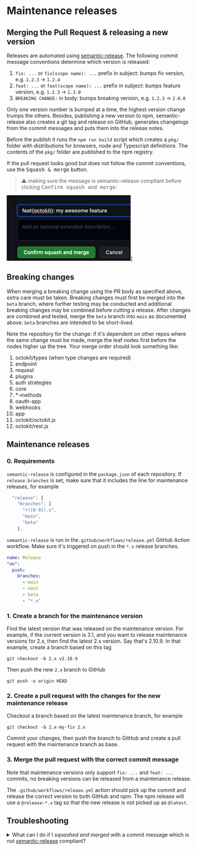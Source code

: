 # Maintenance releases

## Merging the Pull Request & releasing a new version

Releases are automated using [semantic-release](https://github.com/semantic-release/semantic-release).
The following commit message conventions determine which version is released:

1. `fix: ...` or `fix(scope name): ...` prefix in subject: bumps fix version, e.g. `1.2.3` → `1.2.4`
2. `feat: ...` or `feat(scope name): ...` prefix in subject: bumps feature version, e.g. `1.2.3` → `1.3.0`
3. `BREAKING CHANGE:` in body: bumps breaking version, e.g. `1.2.3` → `2.0.0`

Only one version number is bumped at a time, the highest version change trumps the others.
Besides, publishing a new version to npm, semantic-release also creates a git tag and release
on GitHub, generates changelogs from the commit messages and puts them into the release notes.

Before the publish it runs the `npm run build` script which creates a `pkg/` folder with distributions for browsers, node and Typescript definitions. The contents of the `pkg/` folder are published to the npm registry.

If the pull request looks good but does not follow the commit conventions, use the <kbd>Squash & merge</kbd> button.

> ⚠️ making sure the message is semantic-release compliant before clicking <kbd>Confirm squash and merge</kbd>:

![Screenshot of GitHub's Squash and Merge confirm dialog](assets/squash-and-merge-dialog.png)]

## Breaking changes

When merging a breaking change using the PR body as specified above, extra care must be taken. Breaking changes must first be merged into the `beta` branch, where further testing may be conducted and additional breaking changes may be combined before cutting a release. After changes are combined and tested, merge the `beta` branch into `main` as documented above. `beta` branches are intended to be short-lived.

Note the repository for the change: if it's dependent on other repos where the same change must be made, merge the leaf nodes first before the nodes higher up the tree. Your merge order should look something like:

1. octokit/types (when type changes are required)
1. endpoint
1. request
1. plugins
1. auth strategies
1. core
1. \*-methods
1. oauth-app
1. webhooks
1. app
1. octokit/octokit.js
1. octokit/rest.js

## Maintenance releases

### 0. Requirements

`semantic-release` is configured in the `package.json` of each repository. If `release.branches` is set, make sure that it includes the line for maintenance releases, for example

```js
  "release": {
    "branches": [
      "+([0-9]).x",
      "main",
      "beta"
    ],
```

`semantic-release` is run in the`.github/workflows/release.yml` GitHub Action workflow. Make sure it's triggered on push in the `*.x` release branches.

```yml
name: Release
"on":
  push:
    branches:
      - main
      - next
      - beta
      - "*.x"
```

### 1. Create a branch for the maintenance version

Find the latest version that was released on the maintenance version. For example, if the current version is 3.1, and you want to release maintenance versions for 2.x, then find the latest 2.x version. Say that's 2.10.9. In that example, create a branch based on this tag

```
git checkout -b 2.x v2.10.9
```

Then push the new `2.x` branch to GitHub

```
git push -u origin HEAD
```

### 2. Create a pull request with the changes for the new maintenance release

Checkout a branch based on the latest maintenance branch, for example

```
git checkout -b 2.x-my-fix 2.x
```

Commit your changes, then push the branch to GitHub and create a pull request with the maintenance branch as base.

### 3. Merge the pull request with the correct commit message

Note that maintenance versions only support `fix: ...` and `feat: ...` commits, no breaking versions can be released from a maintenance release.

The `.github/workflows/release.yml` action should pick up the commit and release the correct version to both GitHub and npm. The npm release will use a `@release-*.x` tag so that the new release is not picked up as `@latest`.

## Troubleshooting

<details>
  <summary>What can I do if I <i>squashed and merged</i> with a commit message which is not <a href="https://github.com/semantic-release/semantic-release">semantic-release</a> compliant?</summary>

1. After merging, do a follow up on `https://github.com/octokit/<repository name>/actions/workflows/release.yml` to assure your commit is not triggering any release. You can find an example of a commit squashed and merged with a non semantic-release commit message [here](https://github.com/octokit/plugin-throttling.js/runs/5390685684?check_suite_focus=true)
2. Mention (`@username`) the maintainers of the project in your merged _Pull Request_ to let them know there was an issue with your merged _Pull Request_. We need to make sure no _Pull Request_ is merged until this issue is addressed.
3. Open a new _Pull Request_ with an [empty commit](https://git-scm.com/docs/git-commit#Documentation/git-commit.txt---allow-empty). In the description, link to the previous merged _Pull Request_ to give context to the reviewers and request a Review from the maintainers. This time make sure the message is [semantic-release](https://github.com/semantic-release/semantic-release) compliant.

</details>
